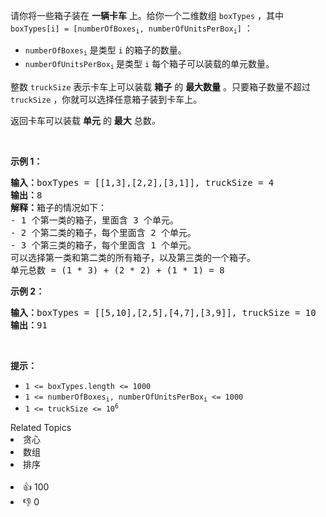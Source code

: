 <p>请你将一些箱子装在 <strong>一辆卡车</strong> 上。给你一个二维数组 <code>boxTypes</code> ，其中 <code>boxTypes[i] = [numberOfBoxes<sub>i</sub>, numberOfUnitsPerBox<sub>i</sub>]</code> ：</p>

<ul> 
 <li><code>numberOfBoxes<sub>i</sub></code> 是类型 <code>i</code> 的箱子的数量。</li> 
 <li><code>numberOfUnitsPerBox<sub>i</sub></code><sub> </sub>是类型 <code>i</code>&nbsp;每个箱子可以装载的单元数量。</li> 
</ul>

<p>整数 <code>truckSize</code> 表示卡车上可以装载 <strong>箱子</strong> 的 <strong>最大数量</strong> 。只要箱子数量不超过 <code>truckSize</code> ，你就可以选择任意箱子装到卡车上。</p>

<p>返回卡车可以装载&nbsp;<strong>单元</strong> 的 <strong>最大</strong> 总数<em>。</em></p>

<p>&nbsp;</p>

<p><strong>示例 1：</strong></p>

<pre>
<strong>输入：</strong>boxTypes = [[1,3],[2,2],[3,1]], truckSize = 4
<strong>输出：</strong>8
<strong>解释：</strong>箱子的情况如下：
- 1 个第一类的箱子，里面含 3 个单元。
- 2 个第二类的箱子，每个里面含 2 个单元。
- 3 个第三类的箱子，每个里面含 1 个单元。
可以选择第一类和第二类的所有箱子，以及第三类的一个箱子。
单元总数 = (1 * 3) + (2 * 2) + (1 * 1) = 8</pre>

<p><strong>示例 2：</strong></p>

<pre>
<strong>输入：</strong>boxTypes = [[5,10],[2,5],[4,7],[3,9]], truckSize = 10
<strong>输出：</strong>91
</pre>

<p>&nbsp;</p>

<p><strong>提示：</strong></p>

<ul> 
 <li><code>1 &lt;= boxTypes.length &lt;= 1000</code></li> 
 <li><code>1 &lt;= numberOfBoxes<sub>i</sub>, numberOfUnitsPerBox<sub>i</sub> &lt;= 1000</code></li> 
 <li><code>1 &lt;= truckSize &lt;= 10<sup>6</sup></code></li> 
</ul>

<div><div>Related Topics</div><div><li>贪心</li><li>数组</li><li>排序</li></div></div><br><div><li>👍 100</li><li>👎 0</li></div>